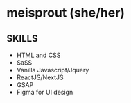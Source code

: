 # meisprout (she/her)

## SKILLS

- HTML and CSS
- SaSS
- Vanilla Javascript/Jquery
- ReactJS/NextJS
- GSAP
- Figma for UI design
